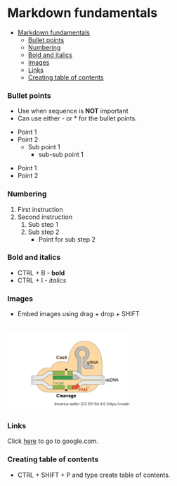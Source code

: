 # Markdown fundamentals
- [Markdown fundamentals](#markdown-fundamentals)
    - [Bullet points](#bullet-points)
    - [Numbering](#numbering)
    - [Bold and italics](#bold-and-italics)
    - [Images](#images)
    - [Links](#links)
    - [Creating table of contents](#creating-table-of-contents)

### Bullet points

- Use when sequence is **NOT** important
- Can use either - or  * for the bullet points.

* Point 1
* Point 2
  *  Sub point 1
     *   sub-sub point 1

- Point 1
- Point 2


### Numbering 
1. First instruction
2. Second instruction
   1.  Sub step 1
   2.  Sub step 2
        * Point for sub step 2 
  


### Bold and italics
* CTRL + B  - **bold**
* CTRL + I - *italics*

### Images 

* Embed images using drag + drop + SHIFT
<br><br>

![alt text](../Images/Screenshot_20230113_155345.png)

### Links

Click [here](https://google.com) to go to google.com. 

### Creating table of contents

* CTRL + SHIFT + P and type create table of contents. 

